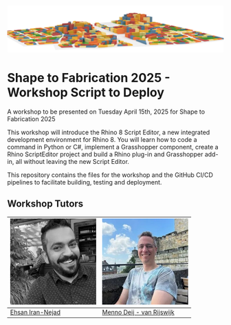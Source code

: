 ![cover](doc/img/banner.jpg.png)

# Shape to Fabrication 2025 - Workshop Script to Deploy

A workshop to be presented on Tuesday April 15th, 2025 for Shape to Fabrication 2025

This workshop will introduce the Rhino 8 Script Editor, a new integrated development environment for Rhino 8. You will learn how to code a command in Python or C#, implement a Grasshopper component, create a Rhino ScriptEditor project and build a Rhino plug-in and Grasshopper add-in, all without leaving the new Script Editor.

This repository contains the files for the workshop and the GitHub CI/CD pipelines to facilitate building, testing and deployment.

## Workshop Tutors

| <img src="doc/img/ehsan.jpg" alt="ehsan" width="200" height="200"/> | <img src="doc/img/menno.jpg" alt="menno" width="200" height="200"/> | 
| ------------- | ------------- |
|[Ehsan Iran-Nejad](https://www.linkedin.com/in/eirannejad/)|[Menno Deij - van Rijswijk](https://www.linkedin.com/in/mennodeij)|
